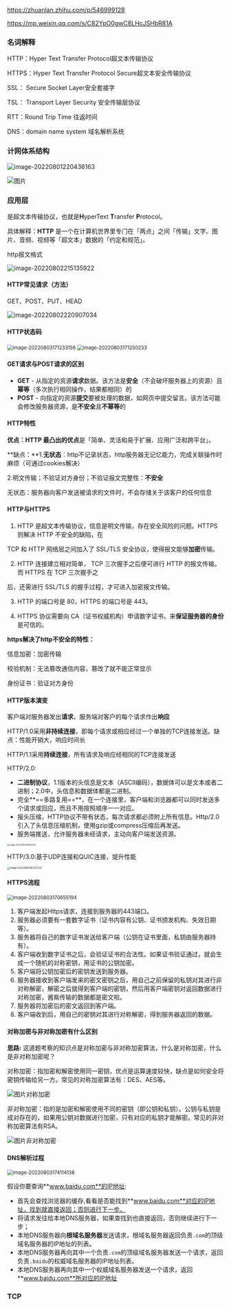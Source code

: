 https://zhuanlan.zhihu.com/p/546999128

https://mp.weixin.qq.com/s/C82YpO0gwC8LHcJSHbR81A

### 名词解释

HTTP：Hyper Text Transfer Protocol超文本传输协议

HTTPS：Hyper Text Transfer Protocol Secure超文本安全传输协议

SSL： Secure Socket Layer安全套接字

TSL： Transport Layer Security 安全传输层协议

RTT：Round Trip Time 往返时间

DNS：domain name system 域名解析系统

### 计网体系结构

![image-20220801220436163](img/image-20220801220436163.png)

![图片](img/640-16595197442326.png)

### 应用层

是超⽂本传输协议，也就是**H**yperText **T**ransfer **P**rotocol。

具体解释：**HTTP** 是⼀个在计算机世界⾥专⻔在「两点」之间「传输」⽂字、图⽚、⾳频、视频等「超⽂本」数据的「约定和规范」。

http报文格式

![image-20220802215135922](img/image-20220802215135922.png)

#### HTTP常见请求（方法）

GET、POST、PUT、HEAD

![image-20220802220907034](img/image-20220802220907034.png)

#### HTTP状态码

<img src="img/image-20220803171233156.png" alt="image-20220803171233156" style="zoom:80%;" />

<img src="img/image-20220803171250233.png" alt="image-20220803171250233" style="zoom:80%;" />

#### GET请求与POST请求的区别

- **GET** - 从指定的资源**请求**数据。该方法是**安全**（不会破坏服务器上的资源）且**幂等**（多次执行相同操作，结果都相同）的
- **POST** - 向指定的资源**提交**要被处理的数据，如网页中提交留言。该方法可能会修改服务器资源，是**不安全**且**不幂等**的

#### HTTP特性

**优点：**HTTP 最凸出的**优点**是「简单、灵活和易于扩展、应⽤⼴泛和跨平台」。

**缺点：**1.**无状态**：http不记录状态，http服务器无记忆能力，完成关联操作时麻烦（可通过cookies解决）

2.明文传输；不验证对方身份；不验证报文完整性：**不安全**

无状态：服务器向客户发送被请求的文件时，不会存储关于该客户的任何信息

#### HTTP与HTTPS

1. HTTP 是超⽂本传输协议，信息是明⽂传输，存在安全⻛险的问题。HTTPS 则解决 HTTP 不安全的缺陷，在

TCP 和 HTTP ⽹络层之间加⼊了 SSL/TLS 安全协议，使得报⽂能够**加密**传输。

2. HTTP 连接建⽴相对简单， TCP 三次握⼿之后便可进⾏ HTTP 的报⽂传输。⽽ HTTPS 在 TCP 三次握⼿之

后，还需进⾏ SSL/TLS 的握⼿过程，才可进⼊加密报⽂传输。

3. HTTP 的端⼝号是 80，HTTPS 的端⼝号是 443。

4. HTTPS 协议需要向 CA（证书权威机构）申请数字证书，来**保证服务器的身份**是可信的。

**https解决了http不安全的特性：**

信息加密：加密传输

校验机制：⽆法篡改通信内容，篡改了就不能正常显示

身份证书：验证对方身份

#### HTTP版本演变

客户端对服务器发出**请求**，服务端对客户的每个请求作出**响应**

HTTP/1.0采用**非持续连接**，即每个请求或相应经过一个单独的TCP连接发送。缺点：性能开销大，响应时间长

HTTP/1.1采用**持续连接**，所有请求及响应经相同的TCP连接发送

HTTP/2.0:

- **二进制协议**，1.1版本的头信息是文本（ASCII编码），数据体可以是文本或者二进制；2.0中，头信息和数据体都是二进制。
- 完全**==多路复用==**，在一个连接里，客户端和浏览器都可以同时发送多个请求或回应，而且不用按照顺序一一对应。
- 报头压缩，HTTP协议不带有状态，每次请求都必须附上所有信息。Http/2.0引入了头信息压缩机制，使用gzip或compress压缩后再发送。
- 服务端推送，允许服务器未经请求，主动向客户端发送资源。

<img src="img/image-20220803162843132.png" alt="image-20220803162843132" style="zoom:33%;" />

HTTP/3.0:基于UDP连接和QUIC连接，提升性能

<img src="img/image-20220803163527221.png" alt="image-20220803163527221" style="zoom:40%;" />

#### HTTPS流程

<img src="img/image-20220803170655194.png" alt="image-20220803170655194" style="zoom:80%;" />

1. 客户端发起Https请求，连接到服务器的443端口。
2. 服务器必须要有一套数字证书（证书内容有公钥、证书颁发机构、失效日期等）。
3. 服务器将自己的数字证书发送给客户端（公钥在证书里面，私钥由服务器持有）。
4. 客户端收到数字证书之后，会验证证书的合法性。如果证书验证通过，就会生成一个随机的对称密钥，用证书的公钥加密。
5. 客户端将公钥加密后的密钥发送到服务器。
6. 服务器接收到客户端发来的密文密钥之后，用自己之前保留的私钥对其进行非对称解密，解密之后就得到客户端的密钥，然后用客户端密钥对返回数据进行对称加密，酱紫传输的数据都是密文啦。
7. 服务器将加密后的密文返回到客户端。
8. 客户端收到后，用自己的密钥对其进行对称解密，得到服务器返回的数据。

#### 对称加密与非对称加密有什么区别

**思路:** 这道题考察的知识点是对称加密与非对称加密算法，什么是对称加密，什么是非对称加密呢？

对称加密：指加密和解密使用同一密钥，优点是运算速度较快，缺点是如何安全将密钥传输给另一方。常见的对称加密算法有：DES、AES等。

![图片](img/640.png)对称加密

非对称加密：指的是加密和解密使用不同的密钥（即公钥和私钥）。公钥与私钥是成对存在的，如果用公钥对数据进行加密，只有对应的私钥才能解密。常见的非对称加密算法有RSA。

![图片](img/640-16595177860491.png)非对称加密

#### DNS解析过程

<img src="img/image-20220803174114138.png" alt="image-20220803174114138" style="zoom:80%;" />

假设你要查询**www.baidu.com**的IP地址:

- 首先会查找浏览器的缓存,看看是否能找到**www.baidu.com**对应的IP地址，找到就直接返回；否则进行下一步。
- 将请求发往给本地DNS服务器，如果查找到也直接返回，否则继续进行下一步；
- 本地DNS服务器向**根域名服务器**发送请求，根域名服务器返回负责`.com`的顶级域名服务器的IP地址的列表。
- 本地DNS服务器再向其中一个负责`.com`的顶级域名服务器发送一个请求，返回负责`.baidu`的权威域名服务器的IP地址列表。
- 本地DNS服务器再向其中一个权威域名服务器发送一个请求，返回**www.baidu.com**所对应的IP地址

### TCP

